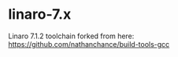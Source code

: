 # linaro-7.x
Linaro 7.1.2 toolchain forked from here: https://github.com/nathanchance/build-tools-gcc
